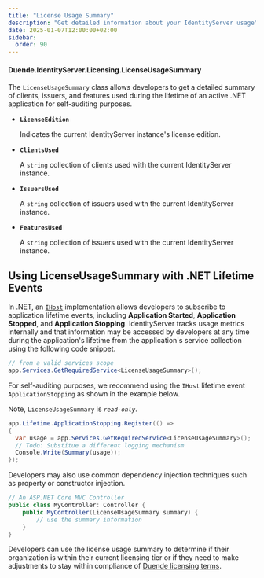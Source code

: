 ```yaml
---
title: "License Usage Summary"
description: "Get detailed information about your IdentityServer usage"
date: 2025-01-07T12:00:00+02:00
sidebar:
  order: 90
---
```


#### Duende.IdentityServer.Licensing.LicenseUsageSummary

The `LicenseUsageSummary` class allows developers to get a
detailed summary of clients, issuers, and features used
during the lifetime of an active .NET application for self-auditing
purposes.

* **`LicenseEdition`**

  Indicates the current IdentityServer instance's license edition.

* **`ClientsUsed`**

  A `string` collection of clients used with the current IdentityServer instance.

* **`IssuersUsed`**

  A `string` collection of issuers used with the current IdentityServer instance.

* **`FeaturesUsed`**

  A `string` collection of issuers used with the current IdentityServer instance.

## Using LicenseUsageSummary with .NET Lifetime Events

In .NET, an [
`IHost`](https://learn.microsoft.com/en-us/dotnet/api/microsoft.extensions.hosting.ihostapplicationlifetime)
implementation allows developers to subscribe to application
lifetime events, including **Application Started**, **Application Stopped**,
and **Application Stopping**. IdentityServer tracks usage metrics internally
and that information may be accessed by developers at any time during the application's lifetime
from the application's service collection using the following code snippet.

```csharp
// from a valid services scope
app.Services.GetRequiredService<LicenseUsageSummary>();
```

For self-auditing purposes, we recommend using the `IHost` lifetime event `ApplicationStopping` as shown
in the example below.

Note, `LicenseUsageSummary` is *`read-only`*.

```csharp
app.Lifetime.ApplicationStopping.Register(() =>
{
  var usage = app.Services.GetRequiredService<LicenseUsageSummary>();
  // Todo: Substitue a different logging mechanism
  Console.Write(Summary(usage));
});
```

Developers may also use common dependency injection techniques
such as property or constructor injection.

```csharp
// An ASP.NET Core MVC Controller
public class MyController: Controller {
    public MyController(LicenseUsageSummary summary) {
        // use the summary information    
    }
}
```

Developers can use the license usage summary to determine if their organization is
within their current licensing tier or if they need to make adjustments to
stay within compliance of [Duende licensing terms](https://duendesoftware.com/products/identityserver).